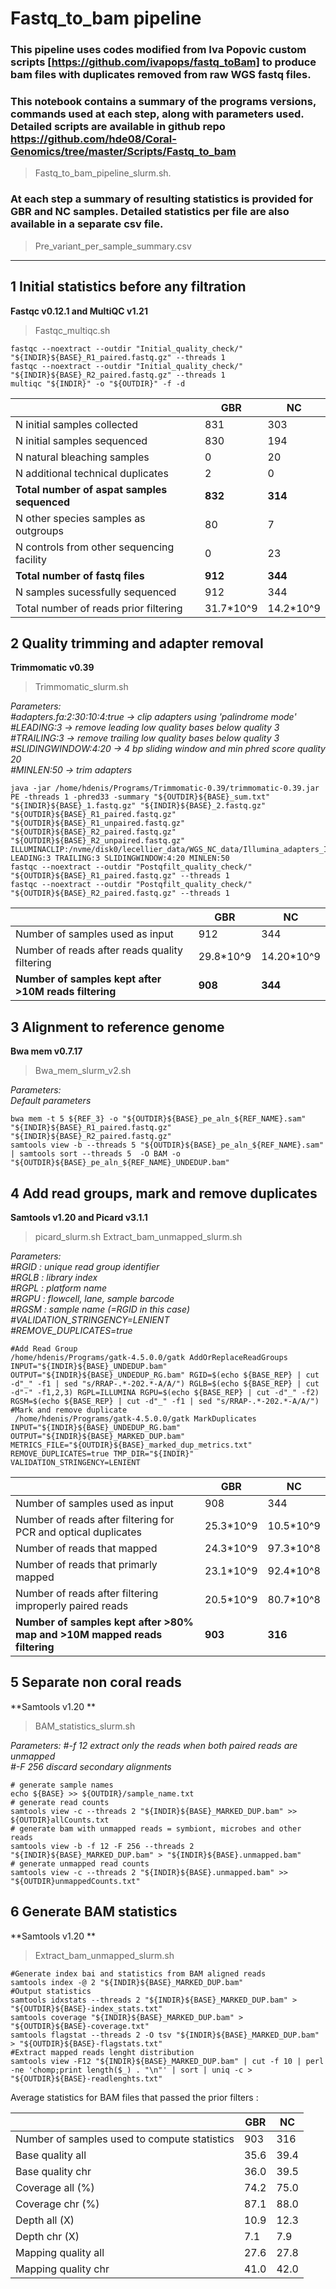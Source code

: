 ﻿
# Fastq_to_bam pipeline

### This pipeline uses codes modified from Iva Popovic custom scripts   [https://github.com/ivapops/fastq_toBam] to produce bam files with duplicates removed from raw WGS fastq files. 


### This notebook contains a summary of the programs versions, commands used at each step, along with parameters used. Detailed scripts are available in github repo https://github.com/hde08/Coral-Genomics/tree/master/Scripts/Fastq_to_bam
> Fastq_to_bam_pipeline_slurm.sh.

### At each step a summary of resulting statistics is provided for GBR and NC samples. Detailed statistics per file are also available in a separate csv file. 
> Pre_variant_per_sample_summary.csv 
---------------------------
## 1 Initial statistics before any filtration
**Fastqc v0.12.1 and MultiQC v1.21**
> Fastqc_multiqc.sh

    fastqc --noextract --outdir "Initial_quality_check/" "${INDIR}${BASE}_R1_paired.fastq.gz" --threads 1
    fastqc --noextract --outdir "Initial_quality_check/" "${INDIR}${BASE}_R2_paired.fastq.gz" --threads 1
    multiqc "${INDIR}" -o "${OUTDIR}" -f -d



|    | GBR | NC |
|----|----|----|
| N initial samples collected| 831 |303
| N initial samples sequenced| 830 |194
| N natural bleaching samples| 0 |20
| N additional technical duplicates| 2 |0
| **Total number of aspat samples sequenced**| **832** |**314**
| N other species samples as outgroups| 80 |7
| N controls from other sequencing facility | 0 |23
| **Total number of fastq files**| **912** |**344**
| N samples sucessfully sequenced | 912 |344
| Total number of reads prior filtering| 31.7*10^9 |14.2*10^9

## 2 Quality trimming and adapter removal
**Trimmomatic v0.39**
> Trimmomatic_slurm.sh

*Parameters:*    
*#adapters.fa:2:30:10:4:true -> clip adapters using 'palindrome mode'*     
*#LEADING:3 -> remove leading low quality bases below quality 3*   
*#TRAILING:3 -> remove trailing low quality bases below quality 3*    
*#SLIDINGWINDOW:4:20 -> 4 bp sliding window and min phred score quality 20*    
*#MINLEN:50 -> trim adapters*     

    java -jar /home/hdenis/Programs/Trimmomatic-0.39/trimmomatic-0.39.jar PE -threads 1 -phred33 -summary "${OUTDIR}${BASE}_sum.txt" "${INDIR}${BASE}_1.fastq.gz" "${INDIR}${BASE}_2.fastq.gz" "${OUTDIR}${BASE}_R1_paired.fastq.gz" "${OUTDIR}${BASE}_R1_unpaired.fastq.gz" "${OUTDIR}${BASE}_R2_paired.fastq.gz" "${OUTDIR}${BASE}_R2_unpaired.fastq.gz" ILLUMINACLIP:/nvme/disk0/lecellier_data/WGS_NC_data/Illumina_adapters_Iva_version.fa:2:30:10:4:true LEADING:3 TRAILING:3 SLIDINGWINDOW:4:20 MINLEN:50
    fastqc --noextract --outdir "Postqfilt_quality_check/" "${OUTDIR}${BASE}_R1_paired.fastq.gz" --threads 1
    fastqc --noextract --outdir "Postqfilt_quality_check/" "${OUTDIR}${BASE}_R2_paired.fastq.gz" --threads 1 



|    | GBR | NC |
|----|----|----|
| Number of samples used as input | 912 |344
| Number of reads after reads quality filtering| 29.8*10^9 |14.20*10^9
| **Number of samples kept after >10M reads filtering**| **908** |**344**

## 3 Alignment to reference genome
**Bwa mem v0.7.17**
> Bwa_mem_slurm_v2.sh

*Parameters:*  
*Default parameters*  

    bwa mem -t 5 ${REF_3} -o "${OUTDIR}${BASE}_pe_aln_${REF_NAME}.sam" "${INDIR}${BASE}_R1_paired.fastq.gz" "${INDIR}${BASE}_R2_paired.fastq.gz" 
    samtools view -b --threads 5 "${OUTDIR}${BASE}_pe_aln_${REF_NAME}.sam" | samtools sort --threads 5  -O BAM -o "${OUTDIR}${BASE}_pe_aln_${REF_NAME}_UNDEDUP.bam"

  
## 4 Add read groups, mark and remove duplicates
**Samtools v1.20 and Picard v3.1.1**
   > picard_slurm.sh
   > Extract_bam_unmapped_slurm.sh
 
 *Parameters:*  
 *#RGID : unique read group identifier*  
  *#RGLB : library index*  
  *#RGPL : platform name*  
  *#RGPU : flowcell, lane, sample barcode*   
  *#RGSM : sample name (=RGID in this case)*  
  *#VALIDATION_STRINGENCY=LENIENT*  
 *#REMOVE_DUPLICATES=true*   

    #Add Read Group
    /home/hdenis/Programs/gatk-4.5.0.0/gatk AddOrReplaceReadGroups INPUT="${INDIR}${BASE}_UNDEDUP.bam" OUTPUT="${INDIR}${BASE}_UNDEDUP_RG.bam" RGID=$(echo ${BASE_REP} | cut -d"_" -f1 | sed "s/RRAP-.*-202.*-A/A/") RGLB=$(echo ${BASE_REP} | cut -d"-" -f1,2,3) RGPL=ILLUMINA RGPU=$(echo ${BASE_REP} | cut -d"_" -f2) RGSM=$(echo ${BASE_REP} | cut -d"_" -f1 | sed "s/RRAP-.*-202.*-A/A/")
    #Mark and remove duplicate
     /home/hdenis/Programs/gatk-4.5.0.0/gatk MarkDuplicates INPUT="${INDIR}${BASE}_UNDEDUP_RG.bam" OUTPUT="${INDIR}${BASE}_MARKED_DUP.bam" METRICS_FILE="${OUTDIR}${BASE}_marked_dup_metrics.txt" REMOVE_DUPLICATES=true TMP_DIR="${INDIR}" VALIDATION_STRINGENCY=LENIENT
    
   

|    | GBR | NC |
|----|----|----|
| Number of samples used as input | 908 |344
| Number of reads after filtering for PCR and optical duplicates| 25.3*10^9 |10.5*10^9
| Number of reads that mapped| 24.3*10^9 |97.3*10^8
| Number of reads that primarly mapped| 23.1*10^9 |92.4*10^8
| Number of reads after filtering improperly paired reads|20.5*10^9  |80.7*10^8
| **Number of samples kept after >80% map and >10M mapped reads filtering**| **903** |**316**

## 5 Separate non coral reads
**Samtools v1.20 **
> BAM_statistics_slurm.sh

 *Parameters:*
 *#-f 12 extract only the reads when both paired reads are unmapped*    
 *#-F 256 discard secondary alignments*    
  

    # generate sample names
    echo ${BASE} >> ${OUTDIR}/sample_name.txt		
    # generate read counts
    samtools view -c --threads 2 "${INDIR}${BASE}_MARKED_DUP.bam" >> ${OUTDIR}allCounts.txt		
    # generate bam with unmapped reads = symbiont, microbes and other reads 
    samtools view -b -f 12 -F 256 --threads 2 "${INDIR}${BASE}_MARKED_DUP.bam" > "${INDIR}${BASE}.unmapped.bam"
    # generate unmapped read counts
    samtools view -c --threads 2 "${INDIR}${BASE}.unmapped.bam" >> "${OUTDIR}unmappedCounts.txt"

## 6 Generate BAM statistics
**Samtools v1.20 **
> Extract_bam_unmapped_slurm.sh



    #Generate index bai and statistics from BAM aligned reads 
    samtools index -@ 2 "${INDIR}${BASE}_MARKED_DUP.bam"
    #Output statistics 
    samtools idxstats --threads 2 "${INDIR}${BASE}_MARKED_DUP.bam" > "${OUTDIR}${BASE}-index_stats.txt"
    samtools coverage "${INDIR}${BASE}_MARKED_DUP.bam" > "${OUTDIR}${BASE}-coverage.txt"
    samtools flagstat --threads 2 -O tsv "${INDIR}${BASE}_MARKED_DUP.bam" > "${OUTDIR}${BASE}-flagstats.txt"	
    #Extract mapped reads lenght distribution
    samtools view -F12 "${INDIR}${BASE}_MARKED_DUP.bam" | cut -f 10 | perl -ne 'chomp;print length($_) . "\n"' | sort | uniq -c > "${OUTDIR}${BASE}-readlenghts.txt" 

Average statistics for BAM files that passed the prior filters :


|    | GBR | NC |
|----|----|----|
| Number of samples used to compute statistics | 903 | 316
| Base quality all| 35.6 |39.4
| Base quality chr| 36.0 |39.5
| Coverage all (%)| 74.2 |75.0
| Coverage chr (%)| 87.1 |88.0
| Depth all (X)| 10.9 |12.3
| Depth chr (X)| 7.1 |7.9
| Mapping quality all| 27.6 |27.8
| Mapping quality chr| 41.0 |42.0

